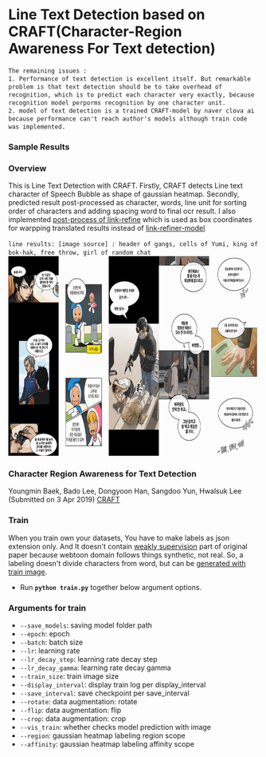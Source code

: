 # Line Text Detection based on CRAFT(Character-Region Awareness For Text detection)
```
The remaining issues : 
1. Performance of text detection is excellent itself. But remarkable problem is that text detection should be to take overhead of recognition, which is to predict each character very exactly, because recognition model perporms recognition by one character unit.
2. model of text detection is a trained CRAFT-model by naver clova ai because performance can't reach author's models although train code was implemented.
```
### Sample Results

### Overview
This is Line Text Detection with CRAFT. Firstly, CRAFT detects Line text character of Speech Bubble as shape of gaussian heatmap. Secondly, predicted result post-processed as character, words, line unit for sorting order of characters and adding spacing word to final ocr result. I also implemented [post-process of link-refine](./text_detection/ltd_utils.py) which is used as box coordinates for warpping translated results instead of [link-refiner-model](https://github.com/clovaai/CRAFT-pytorch/blob/master/refinenet.py)

`line results: [image source] : header of gangs, cells of Yumi, king of bok-hak, free throw, girl of random chat`
<img width="1000" height="400" src="./figures/text_demo.gif">

### Character Region Awareness for Text Detection
Youngmin Baek, Bado Lee, Dongyoon Han, Sangdoo Yun, Hwalsuk Lee
(Submitted on 3 Apr 2019) [CRAFT](https://arxiv.org/pdf/1904.01941.pdf)
                                                                                                                                    
### Train
When you train own your datasets, You have to make labels as json extension only. And It doesn't contain [weakly supervision](https://khanrc.tistory.com/entry/Semisupervised-Weaklysupervised) part of original paper because webtoon domain follows things synthetic, not real. So, a labeling doesn't divide characters from word, but can be [generated with train image](https://github.com/Belval/TextRecognitionDataGenerator).

- Run **`python train.py`** together below argument options.

### Arguments for train

* `--save_models`: saving model folder path
* `--epoch`: epoch
* `--batch`: batch size
* `--lr`: learning rate
* `--lr_decay_step`: learning rate decay step
* `--lr_decay_gamma`: learning rate decay gamma
* `--train_size`: train image size
* `--display_interval`: display train log per display_interval
* `--save_interval`: save checkpoint per save_interval
* `--rotate`: data augmentation: rotate
* `--flip`: data augmentation: flip
* `--crop`: data augmentation: crop
* `--vis_train`: whether checks model prediction with image
* `--region`: gaussian heatmap labeling region scope
* `--affinity`: gaussian heatmap labeling affinity scope

